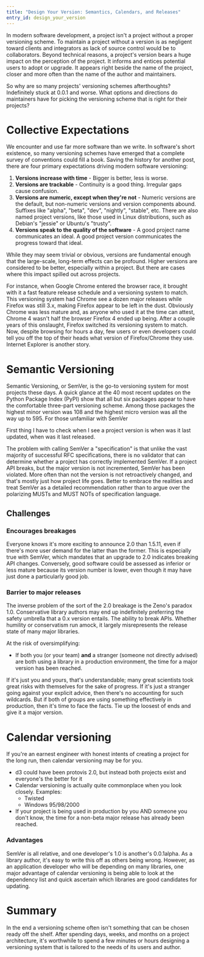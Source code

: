 ```yaml
---
title: "Design Your Version: Semantics, Calendars, and Releases"
entry_id: design_your_version
---
```


<!-- or Why Version Matters -->
<!-- or Choosing The Right Versioning System For Your Project -->
<!-- or What Your Project's Version Says About You -->
<!-- or Version Birth -->

In modern software development, a project isn't a project without a
proper versioning scheme. To maintain a project without a version is
as negligent toward clients and integrators as lack of source control
would be to collaborators. Beyond technical reasons, a project's
version bears a huge impact on the perception of the project. It
informs and entices potential users to adopt or upgrade. It appears
right beside the name of the project, closer and more often than the
name of the author and maintainers.

So why are so many projects' versioning schemes afterthoughts?
Indefinitely stuck at 0.0.1 and worse. What options and directions
do maintainers have for picking the versioning scheme that is right
for their projects?

# Collective Expectations

We encounter and use far more software than we write. In software's
short existence, so many versioning schemes have emerged that a
complete survey of conventions could fill a book. Saving the history
for another post, there are four primary expectations driving modern
software versioning:

1. **Versions increase with time** - Bigger is better, less is worse.
2. **Versions are trackable** - Continuity is a good thing. Irregular gaps
   cause confusion.
3. **Versions are numeric, except when they're not** - Numeric
   versions are the default, but non-numeric versions and version
   components abound. Suffixes like "alpha", "beta", "dev", "nightly",
   "stable", etc. There are also named project versions, like those
   used in Linux distributions, such as Debian's "jessie" or Ubuntu's
   "trusty".
4. **Versions speak to the quality of the software** - A good project
   name communicates an ideal. A good project version communicates the
   progress toward that ideal.

While they may seem trivial or obvious, versions are fundamental
enough that the large-scale, long-term effects can be profound. Higher
versions are considered to be better, especially within a project. But
there are cases where this impact spilled out across projects.

For instance, when Google Chrome entered the browser race, it brought
with it a fast feature release schedule and a versioning system to
match. This versioning system had Chrome see a dozen major releases
while Firefox was still 3.x, making Firefox appear to be left in the
dust. Obviously Chrome was less mature and, as anyone who used it at
the time can attest, Chrome 4 wasn't half the browser Firefox 4 ended
up being. After a couple years of this onslaught, Firefox switched its
versioning system to match. Now, despite browsing for hours a day, few
users or even developers could tell you off the top of their heads
what version of Firefox/Chrome they use. Internet Explorer is another
story.

# Semantic Versioning

Semantic Versioning, or SemVer, is the go-to versioning system for
most projects these days. A quick glance at the 40 most recent updates
on the Python Package Index (PyPI) show that all but six packages
appear to have the comfortable three-part versioning scheme. Among
those packages the highest minor version was 108 and the highest
micro version was all the way up to 595. For those unfamiliar with SemVer

First thing I have to check when I see a project version is when was
it last updated, when was it last released.

The problem with calling SemVer a "specification" is that unlike the
vast majority of successful RFC specifications, there is no validator
that can determine whether a project has correctly implemented
SemVer. If a project API breaks, but the major version is not
incremented, SemVer has been violated. More often than not the version
is not retroactively changed, and that's mostly just how project life
goes. Better to embrace the realities and treat SemVer as a detailed
recommendation rather than to argue over the polarizing MUSTs and MUST
NOTs of specification language.

## Challenges

### Encourages breakages

Everyone knows it's more exciting to announce 2.0 than 1.5.11, even if
there's more user demand for the latter than the former. This is
especially true with SemVer, which mandates that an upgrade to 2.0
indicates breaking API changes. Conversely, good software could be
assessed as inferior or less mature because its version number is
lower, even though it may have just done a particularly good job.

### Barrier to major releases

The inverse problem of the sort of the 2.0 breakage is the Zeno's
paradox 1.0. Conservative library authors may end up indefinitely
preferring the safety umbrella that a 0.x version entails. The ability
to break APIs. Whether humility or conservatism run amock, it largely
misrepresents the release state of many major libraries.

At the risk of oversimplifying:

* If both you (or your team) **and** a stranger (someone not
  directly advised) are both using a library in a production
  environment, the time for a major version has been reached.

If it's just you and yours, that's understandable; many great
scientists took great risks with themselves for the sake of
progress. If it's just a stranger going against your explicit advice,
then there's no accounting for such wildcards. But if both of groups
are using something effectively in production, then it's time to face
the facts. Tie up the loosest of ends and give it a major version.

# Calendar versioning

If you're an earnest engineer with honest intents of creating a
project for the long run, then calendar versioning may be for you.

* d3 could have been protovis 2.0, but instead both projects exist and
  everyone's the better for it
* Calendar versioning is actually quite commonplace when you look closely. Examples:
    * Twisted
    * Windows 95/98/2000
* If your project is being used in production by you AND someone you
  don't know, the time for a non-beta major release has already been reached.

### Advantages

SemVer is all relative, and one developer's 1.0 is another's
0.0.1alpha. As a library author, it's easy to write this off as others
being wrong. However, as an application developer who will be
depending on many libraries, one major advantage of calendar
versioning is being able to look at the dependency list and quick
ascertain which libraries are good candidates for updating.


# Summary

In the end a versioning scheme often isn't something that can be
chosen ready off the shelf. After spending days, weeks, and months on
a project architecture, it's worthwhile to spend a few minutes or
hours designing a versioning system that is tailored to the needs of
its users and author.

<!--
# PyPI recent 40

* Highest minor: 108
* Highest micro: 595
* Five 4-part versions
* One calendar version
-->
